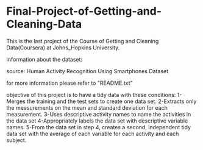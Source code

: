# Final-Project-of-Getting-and-Cleaning-Data
This is the last project of the Course of Getting and Cleaning Data(Coursera) at Johns_Hopkins University.

Information about the dataset:

source: Human Activity Recognition Using Smartphones Dataset

for more information please refer to "README.txt"

objective of this project is to have a tidy data with these conditions:
1-Merges the training and the test sets to create one data set.
2-Extracts only the measurements on the mean and standard deviation for each measurement.
3-Uses descriptive activity names to name the activities in the data set
4-Appropriately labels the data set with descriptive variable names.
5-From the data set in step 4, creates a second, independent tidy data set with the average of each variable for each activity and each subject.




